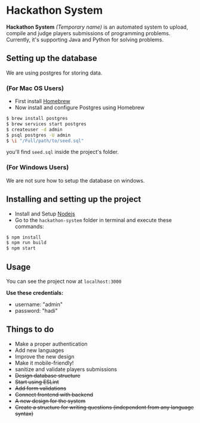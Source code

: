 <!-- markdownlint-disable MD001 MD014 -->

# Hackathon System

**Hackathon System** _(Temporary name)_ is an automated system to upload, compile and judge players submissions of programming problems. Currently, it's supporting Java and Python for solving problems.

## Setting up the database

We are using postgres for storing data.

### (For Mac OS Users)

- First install [Homebrew](https://brew.sh/)
- Now install and configure Postgres using Homebrew

```bash
$ brew install postgres
$ brew services start postgres
$ createuser -d admin
$ psql postgres -U admin
$ \i "/Full/path/to/seed.sql"
```

you'll find `seed.sql` inside the project's folder.

### (For Windows Users)

We are not sure how to setup the database on windows.

## Installing and setting up the project

- Install and Setup [Nodejs](http://nodejs.org)
- Go to the `hackathon-system` folder in terminal and execute these commands:

```bash
$ npm install
$ npm run build
$ npm start
```

## Usage

You can see the project now at `localhost:3000`

**Use these credentials:**

- username: "admin"
- password: "hadi"

## Things to do

- Make a proper authentication
- Add new languages
- Improve the new design
- Make it mobile-friendly!
- sanitize and validate players submissions
- ~~Design database structure~~
- ~~Start using ESLint~~
- ~~Add form validations~~
- ~~Connect frontend with backend~~
- ~~A new design for the system~~
- ~~Create a structure for writing questions (independent from any language syntax)~~

